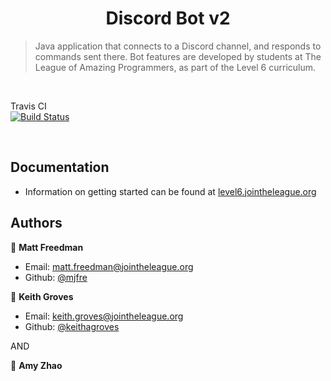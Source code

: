 <h1 style="text-align:center">Discord Bot v2</h1>

> Java application that connects to a Discord channel, and responds to commands sent there.
>  Bot features are developed by students at The League of Amazing Programmers, as part of the Level 6 curriculum.

<br />

Travis CI  
[![Build Status](https://travis-ci.com/LEAGUE-Level6/DiscordBot_v2.svg?token=sAmoAvbydsv8Qn1zzcNP&branch=master)](https://travis-ci.com/LEAGUE-Level6/DiscordBot_v2)

<br />

## Documentation

- Information on getting started can be found at [level6.jointheleague.org](https://level6.jointheleague.org)

## Authors

👤 **Matt Freedman**
- Email: [matt.freedman@jointheleague.org](mailto:matt.freedman@jointheleague.org)
- Github: [@mjfre](https://github.com/mjfre)

👤 **Keith Groves**
- Email: [keith.groves@jointheleague.org](mailto:keith.groves@jointheleague.org)
- Github: [@keithagroves](https://github.com/keithagroves)

AND 

👥 **Amy Zhao**
